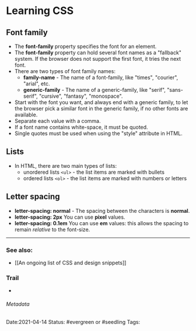 # Learning CSS
## Font family
* The **font-family** property specifies the font for an element.
* The **font-family** property can hold several font names as a "fallback" system. If the browser does not support the first font, it tries the next font.
* There are two types of font family names:
	* **family-name** - The name of a font-family, like "times", "courier", "arial", etc.
	* **generic-family** - The name of a generic-family, like "serif", "sans-serif", "cursive", "fantasy", "monospace".
* Start with the font you want, and always end with a generic family, to let the browser pick a similar font in the generic family, if no other fonts are available.
* Separate each value with a comma.
* If a font name contains white-space, it must be quoted. 
* Single quotes must be used when using the "style" attribute in HTML.
## Lists
* In HTML, there are two main types of lists:
	* unordered lists ``<ul>`` - the list items are marked with bullets
	* ordered lists ``<ol>`` - the list items are marked with numbers or letters
## Letter spacing
* **letter-spacing: normal** - The spacing between the characters is **normal**.
* **letter-spacing: 2px** You can use **pixel** values.
* **letter-spacing: 0.1em** You can use **em** values: this allows the spacing to remain _relative_ to the font-size.
- - - -
### See also:
* [[An ongoing list of CSS and design snippets]]
### Trail
* 

###### Metadata
Date:2021-04-14
Status: #evergreen or #seedling
Tags: 
